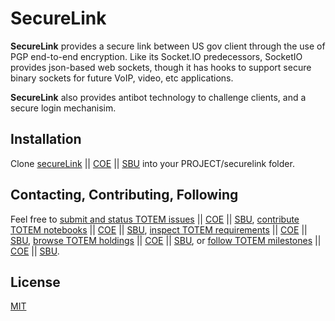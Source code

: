 # SecureLink

**SecureLink** provides a secure link between US gov client through the use of PGP end-to-end encryption.  	Like its 
Socket.IO predecessors, SocketIO provides json-based web sockets, though it has hooks to support secure binary sockets 
for future VoIP, video, etc applications.

**SecureLink** also provides antibot technology to challenge clients, and a secure login mechanisim.
	
## Installation

Clone [secureLink](https://github.com/totemstan/securelink) || [COE](https://sc.appdev.proj.coe/acmesds/securelink) || [SBU](https://gitlab.gsmil/acmesds/securelink) into your PROJECT/securelink folder.   

## Contacting, Contributing, Following

Feel free to [submit and status TOTEM issues](http://totem.hopto.org/issues.view) || [COE](https://totem.west.ile.nga.ic.gov/issues.view) || [SBU](https://totem.nga.mil/issues.view), [contribute TOTEM notebooks](http://totem.hopto.org/shares/notebooks/) || [COE](https://totem.west.ile.nga.ic.gov/shares/notebooks/) || [SBU](https://totem.nga.mil/shares/notebooks/),
[inspect TOTEM requirements](http://totem.hopto.org/reqts.view) || [COE](https://totem.west.ile.nga.ic.gov/reqts.view) || [SBU](https://totem.nga.mil/reqts.view), [browse TOTEM holdings](http://totem.hopto.org/) || [COE](https://totem.west.ile.nga.ic.gov/) || [SBU](https://totem.nga.mil/), 
or [follow TOTEM milestones](http://totem.hopto.org/milestones.view) || [COE](https://totem.west.ile.nga.ic.gov/milestones.view) || [SBU](https://totem.nga.mil/milestones.view).

## License

[MIT](LICENSE)

